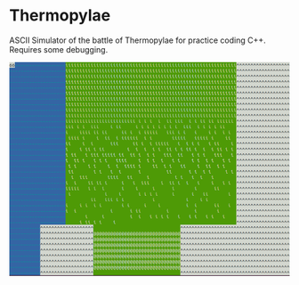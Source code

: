 # Thermopylae
ASCII Simulator of the battle of Thermopylae for practice coding C++.
Requires some debugging.


 ![My image](https://raw.githubusercontent.com/AlexTrew/images/master/Screenshot%20from%202019-06-17%2010-32-22.png
)
